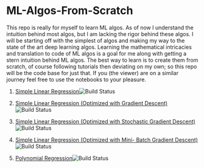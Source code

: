 # ML-Algos-From-Scratch
This repo is really for myself to learn ML algos. As of now I understand the intuition behind most algos, but I am lacking the rigor behind these algos. I will be starting off with the simplest of algos and making my way to the state of the art deep learning algos. Learning the mathematical intricacies and translation to code of ML algos is a goal for me along with getting a stern intuition behind ML algos. The best way to learn is to create them from scratch, of course following tutorials then deviating on my own; so this repo will be the code base for just that. If you (the viewer) are on a similar journey feel free to use the notebooks to your pleasure. 

1. <a href="https://github.com/Arm627/ML-Algos-From-Scratch/blob/master/1.%20Simple%20Linear%20Regression%20(with%20No%20Optimizations).ipynb">Simple Linear Regression</a><img src="https://camo.githubusercontent.com/3c79e1fb9ca53dc2ce86114435a912f8f43ab4ef/68747470733a2f2f63692e7079746f7263682e6f72672f6a656e6b696e732f6a6f622f7079746f7263682d6d61737465722f62616467652f69636f6e" alt="Build Status" data-canonical-src="https://ci.pytorch.org/jenkins/job/pytorch-master/badge/icon" style="max-width:100%;">

2. <a href="https://github.com/Arm627/ML-Algos-From-Scratch/blob/master/2.%20Simple%20Linear%20Regression%20(Optimized%20with%20Gradient%20Descent)%20.ipynb">Simple Linear Regression (Optimized with Gradient Descent)</a><img src="https://camo.githubusercontent.com/3c79e1fb9ca53dc2ce86114435a912f8f43ab4ef/68747470733a2f2f63692e7079746f7263682e6f72672f6a656e6b696e732f6a6f622f7079746f7263682d6d61737465722f62616467652f69636f6e" alt="Build Status" data-canonical-src="https://ci.pytorch.org/jenkins/job/pytorch-master/badge/icon" style="max-width:100%;">

3. <a href="https://github.com/Arm627/ML-Algos-From-Scratch/blob/master/3.%20Simple%20Linear%20Regression%20(Optimized%20with%20Stochastic%20Gradient%20Descent)%20.ipynb">Simple Linear Regression (Optimized with Stochastic Gradient Descent)</a><img src="https://camo.githubusercontent.com/3c79e1fb9ca53dc2ce86114435a912f8f43ab4ef/68747470733a2f2f63692e7079746f7263682e6f72672f6a656e6b696e732f6a6f622f7079746f7263682d6d61737465722f62616467652f69636f6e" alt="Build Status" data-canonical-src="https://ci.pytorch.org/jenkins/job/pytorch-master/badge/icon" style="max-width:100%;">

4. <a href="https://github.com/Arm627/ML-Algos-From-Scratch/blob/master/4.%20Simple%20Linear%20Regression%20(Optimized%20with%20Mini-%20Batch%20Gradient%20Descent)%20.ipynb">Simple Linear Regression (Optimized with Mini- Batch Gradient Descent)</a><img src="https://camo.githubusercontent.com/3c79e1fb9ca53dc2ce86114435a912f8f43ab4ef/68747470733a2f2f63692e7079746f7263682e6f72672f6a656e6b696e732f6a6f622f7079746f7263682d6d61737465722f62616467652f69636f6e" alt="Build Status" data-canonical-src="https://ci.pytorch.org/jenkins/job/pytorch-master/badge/icon" style="max-width:100%;">

5. <a href="https://github.com/Arm627/ML-Algos-From-Scratch/blob/master/5.%20Polynomial%20Regression.ipynb">Polynomial Regression</a><img src="https://camo.githubusercontent.com/e810d96a781734cec199da617c69fb7acf77ee6a/68747470733a2f2f706f77657263692e6f73756f736c2e6f72672f6a6f622f7079746f7263682d6d61737465722d6e696768746c792d7079332d6c696e75782d70706336346c652f62616467652f69636f6e" alt="Build Status" data-canonical-src="https://powerci.osuosl.org/job/pytorch-master-nightly-py3-linux-ppc64le/badge/icon" style="max-width:100%;">
